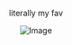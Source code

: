 <div align="center">

literally my fav

![Image](https://github.com/user-attachments/assets/9cb17e5a-2d95-4401-92b5-8c803f08e4f9)




<!---
yurivampire/yurivampire is a ✨ special ✨ repository because its `README.md` (this file) appears on your GitHub profile.
You can click the Preview link to take a look at your changes.
--->
